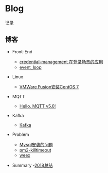 # Blog

记录

## 博客
- Front-End
  - [credential-management 在登录场景的应用](https://github.com/dxil/Blog/blob/master/front-end/credential-management.md)
  - [event_loop](https://github.com/dxil/Blog/blob/master/front-end/event-loop.md)
- Linux
  - [VMWare Fusion安装CentOS 7](https://github.com/dxil/Blog/blob/master/Linux/VMware/VMware%20Fusion%20%E5%AE%89%E8%A3%85CentOS%207%20.md)

- MQTT
  - [Hello, MQTT v5.0!](https://github.com/dxil/Blog/blob/master/mqtt/mqtt%205.0.md)

- Kafka
  - [Kafka](https://github.com/dxil/Blog/blob/master/kafka/kafka.md)
 
- Problem
  - [Mysql安装的问题](https://github.com/dxil/Blog/blob/master/problem/mysql-install-problem.md)
  - [pm2-killtimeout](https://github.com/dxil/Blog/blob/master/problem/pm2-killtimeout.md)
  - [weex](https://github.com/dxil/Blog/blob/master/problem/weex.md)
  
- Summary
  -[2018总结](https://github.com/dxil/Blog/blob/master/summary/2018%20%E6%80%BB%E7%BB%93.md)
